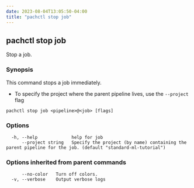 ```yaml
---
date: 2023-08-04T13:05:50-04:00
title: "pachctl stop job"
---
```


## pachctl stop job

Stop a job.

### Synopsis

This command stops a job immediately.	

  - To specify the project where the parent pipeline lives, use the `--project` flag 


```
pachctl stop job <pipeline>@<job> [flags]
```

### Options

```
  -h, --help             help for job
      --project string   Specify the project (by name) containing the parent pipeline for the job. (default "standard-ml-tutorial")
```

### Options inherited from parent commands

```
      --no-color   Turn off colors.
  -v, --verbose    Output verbose logs
```

